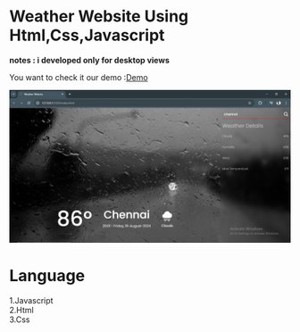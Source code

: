 <h1>Weather Website Using Html,Css,Javascript</h1>

<b>notes : i developed only for desktop views </b>

You want to check it our demo :<a href="#" class="button danger">Demo</a>

<img src="https://github.com/Mohammed23-rizwan/Weather-website/blob/main/Assets/Weather-showcase.JPG"/>

<h1>Language</h1>
	1.Javascript <br>
 	2.Html <br>
 	3.Css <br>
